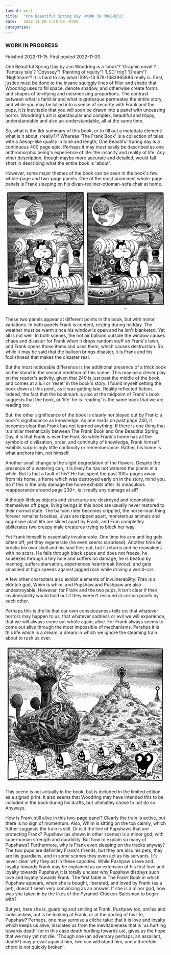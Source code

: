 ```yaml
---
layout: post
title:  "One Beautiful Spring Day -WORK IN PROGRESS"
date:   2022-11-20 1:58:58 -0700
categories: 
---
```


### WORK IN PROGRESS

Finished 2022-11-15. 
First posted 2022-11-20. 

One Beautiful Spring Day by Jim Woodring is a 'book'? 'Graphic novel'? 'Fantasy tale'? 'Odyssey'? 'Painting of reality'? 'LSD' trip? 'Dream'? 'Nightmare'? It is hard to say what ISBN-13 978-1683965886 really is. First, justice must be done to the insane squiggly lines of filler and shade that Woodring uses to fill space, denote shadow, and otherwise create forms and shapes of terrifying and mesmerizing proportions. The contrast between what is familiar and what is grotesque permeates the entire story, and while you may be lulled into a sense of security with Frank and the pups, it is inevitable that you will soon be drawn into a panel with unceasing horror. Woodring's art is spectacular and complex, beautiful and trippy, understandable and also un-understandable, all at the same time. 

So, what is the tldr summary of this book, or to fill out a metadata element: what is it about, (really?)? Whereas 'The Frank Book' is a collection of tales with a Aesop-like quality in tone and length, One Beautiful Spring day is a continuous 400 page epic. Perhaps it may most easily be described as one anthromorphic being's experience of life: the insanity and reality of life. Any other description, though maybe more accurate and detailed, would fall short in describing what the entire book is 'about'. 

However, some major themes of the book can be seen in the book's few whole-page and two-page panels. One of the most prominent whole-page panels is Frank sleeping on his divan-recliner-ottoman-sofa chair at home. 

![Frank Sleeping Compare](/assets/TwoFranksSleeping.jpg)

These two panels appear at different points in the book, but with minor variations. In both panels Frank is content, resting during midday. The weather must be warm since his window is open and he isn't blanketed. Yet all is not well. In both scenes, the hot air balloon outside the window causes chaos and disaster for Frank when it drops random stuff on Frank's lawn, and Frank opens those items and uses them, which causes destruction. So while it may be said that the balloon brings disaster, it is Frank and his foolishness that makes the disaster real. 

But the most noticeable difference is the additional presence of a thick book on the stand in the second rendition of this scene. This may be a clever play on the reader's activity, given that 240 is just past the middle of the book, and comes at a lull or 'reset' in the book's story. I found myself setting the book down at this point, as it was getting late. Reality reflected fiction. Indeed, the fact that the bookmark is also at the midpoint of Frank's book suggests that the book, or 'life' he is 'reading' is the same book that we are reading too. 

But, the other significance of the book is clearly not played out by Frank: a book's signifacance as knowledge. As one reads on past page 240, it becomes clear that Frank has not learned anything. If there is one thing that is similar thematically between The Frank Book and One Beautiful Spring Day, it is that Frank is ever the Fool. So while Frank's home has all the symbols of civilization, order, and continuity of knowledge, Frank himself exhibits surprisingly little continuity or rememberance. Rather, his home is what anchors him, not himself. 

Another small change is the slight degredation of the flowers. Despite the presence of a watering can, it is likely he has not watered the plants in a while. But is that a fault of his? He has spent the past 100+ pages away from his home, a home which was destroyed early on in the story, mind you. So if this is the only damage the home exhibits after its miraculous reappearance around page 230+, is it really any damage at all? 

Although lifeless objects and structures are destroyed and reconstitute themselves off page, living beings in this book are usually never restored to their normal state. The balloon rider becomes crippled, the horse-man thing forever remains faceless, Jivas are ripped apart, monsterous animals and aggresive plant life are sliced apart by Frank, and Fran completley obliterates two creepy male creatures trying to block her way. 

Yet Frank himself is essentially invulnerable. One time his arm and leg gets bitten off, yet they regenerate (he even seems surprised). Another time he breaks his own skull and his soul flies out, but it returns and he reawakens with no scars. He falls through black space and does not freeze, he squeezes through a tiny hole and suffers no damage, he is beatup by manhog, suffers starvation, experiences heartbreak (twice), and gets smashed at high speeds against jagged rock while driving a world-car. 

A few other characters also exhibit elements of invulnerability: Fran is a eldritch god, Whim is whim, and Pupshaw and Pushpaw are also undestroyable. However, for Frank and the two pups, it isn't clear if their invulnerability would hold out if they weren't rescued at certain points by each other. 

Perhaps this is the lie that our own consciousness tells us: that whatever horrors may happen to us, that whatever sadness or evil we will experience, that we will always come out whole again, alive. For Frank always seems to come out alive through the most impossible of mechanisms. Perahps it is this life which is a dream, a dream in which we ignore the steaming train about to rush us over. 

![Frank and Train](/assets/FrankAndTrain.jpg)

This scene is not actually in the book, but is included in the limited edition as a signed print. It also seems that Woodring may have intended this to be included in the book during his drafts, but ultimatley chose to not do so. Anyways. 

How is Frank still alive in this two-page panel? Clearly the train is active, but there is no sign of momentum. Also, Whim is sitting on the top calmly, which futher suggests the train is still. Or is it the line of Pupshaws that are protecting Frank? Pupshaw (as shown in other scenes) is a minor god, with superhuman strength and durability. But how to explain so many of Pupshaws? Furthermore, why is Frank even sleeping on the tracks anyway? The two pups are definitley Frank's friends, but they are also his pets, they are his guardians, and in some scenes they even act as his servants. It's never clear why they act in these capcities. While Pushpaw's love and loyalty towards Frank may be explained as an extension of his first love and loyalty towards Pupshaw, it is totally unclear why Pupshaw displays such love and loyatly towards Frank. The first fable in The Frank Book in which Pupshaw appears, when she is bought, liberated, and loved by Frank (as a pet), doesn't seem very convincing as an answer. If she is a minor god, how was she taken in by the likes of the Pyramid-Chicken-Salesman to begin with? 

But yet, here she is, guarding and smiling at Frank. Pushpaw too, smiles and looks askew, but is he looking at Frank, or at the darling of his life, Pupshaw? Perhaps, one may surmise a cliche take: that it is love and loyalty which keeps us alive, insulates us from the inevitableness that is 'us hurtling towards death' (or in this case death hurtling towards us), gives us the hope that we may yet not die. 'Though one (an adversary perhaps, an assailant, death?) may prevail against him, two can withstand him, and a threefold chord is not quickly broken'. 









